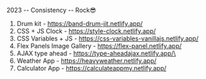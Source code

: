 2023 -- Consistency -- Rock😎

1. Drum kit - https://band-drum-jit.netlify.app/
2. CSS + JS Clock - https://style-clock.netlify.app/
3. CSS Variables + JS - https://css-variables-vanillajs.netlify.app/
4. Flex Panels Image Gallery - https://flex-panel.netlify.app/
5. AJAX type ahead - https://type-aheadajax.netlify.app/\
6. Weather App - https://heavyweather.netlify.app/
7. Calculator App - https://calculateappmy.netlify.app/
